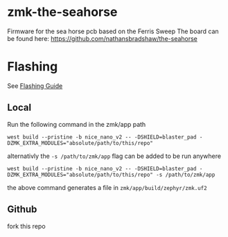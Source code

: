 # zmk-the-seahorse
Firmware for the sea horse pcb based on the Ferris Sweep
The board can be found here: https://github.com/nathansbradshaw/the-seahorse

# Flashing
See [Flashing Guide](https://zmk.dev/docs/development/build-flash)
## Local
Run the following command in the zmk/app path
```
west build --pristine -b nice_nano_v2 -- -DSHIELD=blaster_pad -DZMK_EXTRA_MODULES="absolute/path/to/this/repo"
```
alternativly the `-s /path/to/zmk/app` flag can be added to be run anywhere
```shell
west build --pristine -b nice_nano_v2 -- -DSHIELD=blaster_pad -DZMK_EXTRA_MODULES="absolute/path/to/this/repo" -s /path/to/zmk/app
```
the above command generates a file in `zmk/app/build/zephyr/zmk.uf2`
## Github
fork this repo